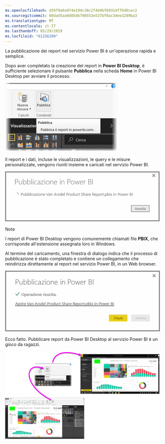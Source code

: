 ```yaml
---
ms.openlocfilehash: d39f9a6a974e194c38c2f4e9bf69314ff6d0cec2
ms.sourcegitcommit: 60dad5aa0d85db790553e537bf8ac34ee3289ba3
ms.translationtype: MT
ms.contentlocale: it-IT
ms.lasthandoff: 05/29/2019
ms.locfileid: "61256290"
---
```

La pubblicazione dei report nel servizio Power BI è un'operazione rapida e semplice.

Dopo aver completato la creazione del report in **Power BI Desktop**, è sufficiente selezionare il pulsante **Pubblica** nella scheda **Home** in Power BI Desktop per avviare il processo.

![](media/4-1-publish-reports/4-1_1.png)

Il report e i dati, incluse le visualizzazioni, le query e le misure personalizzate, vengono riuniti insieme e caricati nel servizio Power BI.

![](media/4-1-publish-reports/4-1_2.png)

> [!NOTE]
> I report di Power BI Desktop vengono comunemente chiamati file **PBIX**, che corrisponde all'estensione assegnata loro in Windows.
> 

Al termine del caricamento, una finestra di dialogo indica che il processo di pubblicazione è stato completato e contiene un collegamento che reindirizza direttamente al report nel servizio Power BI, in un Web browser.

![](media/4-1-publish-reports/4-1_3.png)

Ecco fatto. Pubblicare report da Power BI Desktop al servizio Power BI è un gioco da ragazzi.

![](media/4-1-publish-reports/4-1_4.png)

